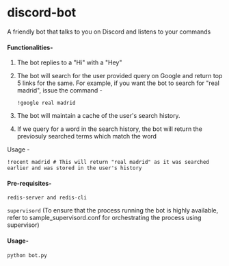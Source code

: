 # discord-bot
A friendly bot that talks to you on Discord and listens to your commands

#### Functionalities-
1. The bot replies to a "Hi" with a "Hey"
2. The bot will search for the user provided query on Google and return top 5 links for the same.
For example, if you want the bot to search for "real madrid", issue the command - 

    `!google real madrid`

3. The bot will maintain a cache of the user's search history.
4. If we query for a word in the search history, the bot will return the previosuly searched terms which match the word

Usage -

    !recent madrid # This will return "real madrid" as it was searched earlier and was stored in the user's history

#### Pre-requisites-
`redis-server and redis-cli`

`supervisord` (To ensure that the process running the bot is highly available, refer to sample_supervisord.conf for orchestrating the process using supervisor)


#### Usage-

`python bot.py`